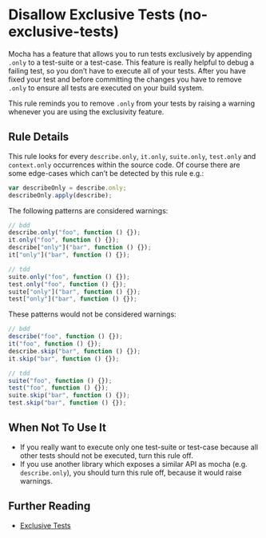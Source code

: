 # Disallow Exclusive Tests (no-exclusive-tests)

Mocha has a feature that allows you to run tests exclusively by appending `.only` to a test-suite or a test-case.
This feature is really helpful to debug a failing test, so you don’t have to execute all of your tests.
After you have fixed your test and before committing the changes you have to remove `.only` to ensure all tests are executed on your build system.

This rule reminds you to remove `.only` from your tests by raising a warning whenever you are using the exclusivity feature.

## Rule Details

This rule looks for every `describe.only`, `it.only`, `suite.only`, `test.only` and `context.only` occurrences within the source code.
Of course there are some edge-cases which can’t be detected by this rule e.g.:

```js
var describeOnly = describe.only;
describeOnly.apply(describe);
```

The following patterns are considered warnings:

```js
// bdd
describe.only("foo", function () {});
it.only("foo", function () {});
describe["only"]("bar", function () {});
it["only"]("bar", function () {});

// tdd
suite.only("foo", function () {});
test.only("foo", function () {});
suite["only"]("bar", function () {});
test["only"]("bar", function () {});

```

These patterns would not be considered warnings:

```js
// bdd
describe("foo", function () {});
it("foo", function () {});
describe.skip("bar", function () {});
it.skip("bar", function () {});

// tdd
suite("foo", function () {});
test("foo", function () {});
suite.skip("bar", function () {});
test.skip("bar", function () {});
```

## When Not To Use It

* If you really want to execute only one test-suite or test-case because all other tests should not be executed, turn this rule off.
* If you use another library which exposes a similar API as mocha (e.g. `describe.only`), you should turn this rule off, because it would raise warnings.

## Further Reading

* [Exclusive Tests](http://mochajs.org/#exclusive-tests)
